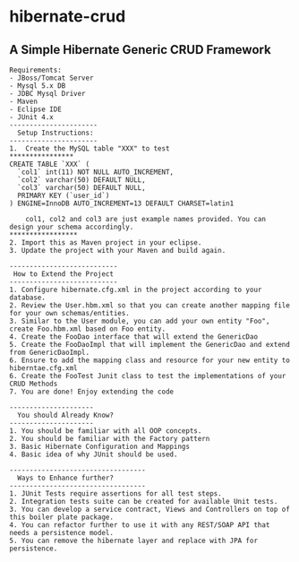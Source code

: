 hibernate-crud
==============

  A Simple Hibernate Generic CRUD Framework
---------------------------------------------
	Requirements:
	- JBoss/Tomcat Server
	- Mysql 5.x DB
	- JDBC Mysql Driver
	- Maven
	- Eclipse IDE
	- JUnit 4.x
	----------------------
	  Setup Instructions:
	----------------------
	1.  Create the MySQL table "XXX" to test
	****************
	CREATE TABLE `XXX` (
	  `col1` int(11) NOT NULL AUTO_INCREMENT,
	  `col2` varchar(50) DEFAULT NULL,
	  `col3` varchar(50) DEFAULT NULL,
	  PRIMARY KEY (`user_id`)
	) ENGINE=InnoDB AUTO_INCREMENT=13 DEFAULT CHARSET=latin1

        col1, col2 and col3 are just example names provided. You can design your schema accordingly.
	*****************
	2. Import this as Maven project in your eclipse. 
	3. Update the project with your Maven and build again.
	
	---------------------------
	 How to Extend the Project
	---------------------------
	1. Configure hibernate.cfg.xml in the project according to your database.
	2. Review the User.hbm.xml so that you can create another mapping file for your own schemas/entities.
	3. Similar to the User module, you can add your own entity "Foo", create Foo.hbm.xml based on Foo entity.
	4. Create the FooDao interface that will extend the GenericDao
	5. Create the FooDaoImpl that will implement the GenericDao and extend from GenericDaoImpl.
	6. Ensure to add the mapping class and resource for your new entity to hiberntae.cfg.xml
	6. Create the FooTest Junit class to test the implementations of your CRUD Methods
	7. You are done! Enjoy extending the code 
	
	---------------------
	  You should Already Know?
	---------------------
	1. You should be familiar with all OOP concepts.
	2. You should be familiar with the Factory pattern
	3. Basic Hibernate Configuration and Mappings
	4. Basic idea of why JUnit should be used.
	
	----------------------------------
	  Ways to Enhance further?
	----------------------------------
	1. JUnit Tests require assertions for all test steps.
	2. Integration tests suite can be created for available Unit tests.
	3. You can develop a service contract, Views and Controllers on top of this boiler plate package.
	4. You can refactor further to use it with any REST/SOAP API that needs a persistence model.
	5. You can remove the hibernate layer and replace with JPA for persistence.
	
